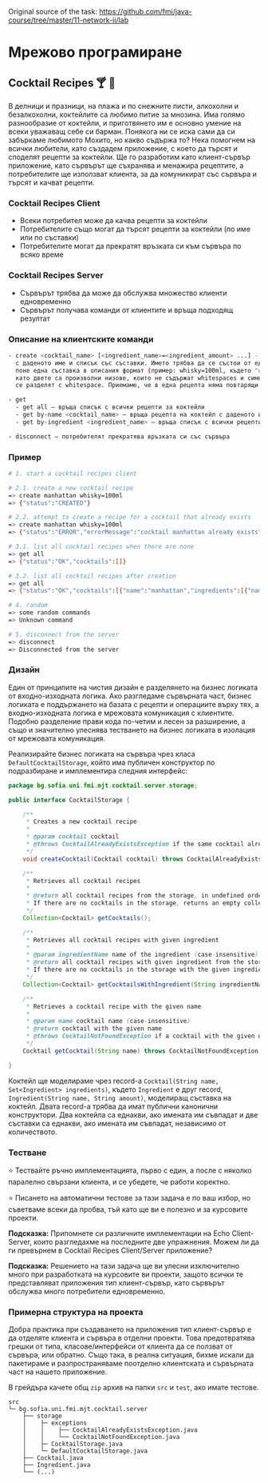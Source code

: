 Original source of the task: https://github.com/fmi/java-course/tree/master/11-network-ii/lab

# Мрежово програмиране

## Cocktail Recipes :cocktail: :tropical_drink:

В делници и празници, на плажа и по снежните писти, алкохолни и безалкохолни, коктейлите са любимо питие за мнозина. Има голямо разнообразие от коктейли, и приготвянето им е основно умение на всеки уважаващ себе си барман. Понякога ни се иска сами да си забъркаме любимото Мохито, но какво съдържа то?
Нека помогнем на всички любители, като създадем приложение, с което да търсят и споделят рецепти за коктейли. Ще го разработим като клиент-сървър приложение, като сървърът ще съхранява и менажира рецептите, а потребителите ще използват клиента, за да комуникират със сървъра и търсят и качват рецепти.

### Cocktail Recipes Client

- Всеки потребител може да качва рецепти за коктейли
- Потребителите също могат да търсят рецепти за коктейли (по име или по съставки)
- Потребителите могат да прекратят връзката си към сървъра по всяко време

### Cocktail Recipes Server

- Сървърът трябва да може да обслужва множество клиенти едновременно
- Сървърът получава команди от клиентите и връща подходящ резултат

### Описание на клиентските команди

```bash
- create <cocktail_name> [<ingredient_name>=<ingredient_amount> ...] - изпраща заявка за създаване на нова рецепта за коктейл
  с даденото име и списък със съставки. Името трябва да се състои от една дума (без whitespaces). Всеки коктейл съдържа
  поне една съставка в описания формат (пример: whisky=100ml, където "whisky" e името на съставката, а "100ml" е количеството,
  като двете са произволни низове, които не съдържат whitespaces и символа '='). Съставките се изброяват на командния ред като
  се разделят с whitespace. Приемаме, че в една рецепта няма повтарящи се съставки с различни количества.

- get
  - get all – връща списък с всички рецепти за коктейли
  - get by-name <cocktail_name> – връща рецепта на коктейл с даденото име
  - get by-ingredient <ingredient_name> – връща списък с всички рецепти на коктейли, които съдържат дадената съставка

- disconnect – потребителят прекратява връзката си със сървъра
```

### Пример

```bash
# 1. start a cocktail recipes client

# 2.1. create a new cocktail recipe
=> create manhattan whisky=100ml
=> {"status":"CREATED"}

# 2.2. attempt to create a recipe for a cocktail that already exists
=> create manhattan whisky=100ml
=> {"status":"ERROR","errorMessage":"cocktail manhattan already exists"}

# 3.1. list all cocktail recipes when there are none
=> get all
=> {"status":"OK","cocktails":[]}

# 3.2. list all cocktail recipes after creation
=> get all
=> {"status":"OK","cocktails":[{"name":"manhattan","ingredients":[{"name":"whisky","amount":"100ml"}]}]}

# 4. random
=> some random commands
=> Unknown command

# 5. disconnect from the server
=> disconnect
=> Disconnected from the server
```

### Дизайн

Един от принципите на чистия дизайн е разделянето на бизнес логиката от входно-изходната логика. Ако разгледаме сървърната част, бизнес логиката е поддържането на базата с рецепти и операциите върху тях, а входно-изходната логика е мрежовата комуникация с клиентите. Подобно разделение прави кода по-четим и лесен за разширение, а също и значително улеснява тестването на бизнес логиката в изолация от мрежовата комуникация.

Реализирайте бизнес логиката на сървъра чрез класа `DefaultCocktailStorage`, който има публичен конструктор по подразбиране и имплементира следния интерфейс:

```java
package bg.sofia.uni.fmi.mjt.cocktail.server.storage;

public interface CocktailStorage {

    /**
     * Creates a new cocktail recipe
     *
     * @param cocktail cocktail
     * @throws CocktailAlreadyExistsException if the same cocktail already exists
     */
    void createCocktail(Cocktail cocktail) throws CocktailAlreadyExistsException;

    /**
     * Retrieves all cocktail recipes
     *
     * @return all cocktail recipes from the storage, in undefined order.
     * If there are no cocktails in the storage, returns an empty collection.
     */
    Collection<Cocktail> getCocktails();

    /**
     * Retrieves all cocktail recipes with given ingredient
     *
     * @param ingredientName name of the ingredient (case-insensitive)
     * @return all cocktail recipes with given ingredient from the storage, in undefined order.
     * If there are no cocktails in the storage with the given ingredient, returns an empty collection.
     */
    Collection<Cocktail> getCocktailsWithIngredient(String ingredientName);

    /**
     * Retrieves a cocktail recipe with the given name
     *
     * @param name cocktail name (case-insensitive)
     * @return cocktail with the given name
     * @throws CocktailNotFoundException if a cocktail with the given name does not exist in the storage
     */
    Cocktail getCocktail(String name) throws CocktailNotFoundException;

}
```

Коктейл ще моделираме чрез record-а `Cocktail(String name, Set<Ingredient> ingredients)`, където `Ingredient` е друг record, `Ingredient(String name, String amount)`, моделиращ съставка на коктейл. Двата record-a трябва да имат публични канонични конструктори. Два коктейла са еднакви, ако имената им съвпадат и двe съставки са еднакви, ако имената им съвпадат, независимо от количеството.

### Тестване

:star: Тествайте ръчно имплементацията, първо с един, а после с няколко паралелно свързани клиента, и се убедете, че работи коректно.

:star: Писането на автоматични тестове за тази задача е по ваш избор, но съветваме всеки да пробва, тъй като ще ви е полезно и за курсовите проекти.

**Подсказка:** Припомнете си различните имплементации на Echo Client-Server, които разгледахме на последните две упражнения. Можем ли да ги превърнем в Cocktail Recipes Client/Server приложение?

**Подсказка:** Решението на тази задача ще ви улесни изключително много при разработката на курсовите ви проекти, защото всички те представляват приложения тип клиент-сървър, като сървърът обслужва много потребители едновременно.

### Примерна структура на проекта

Добра практика при създаването на приложения тип клиент-сървър е да отделяте клиента и сървъра в отделни проекти. Това предотвратява грешки от типа, класове/интерфейси от клиента да се ползват от сървъра, или обратно. Също така, в реална ситуация, бихме искали да пакетираме и разпространяваме поотделно клиентската и сървърната част на нашето приложение.

В грейдъра качете общ `zip` архив на папки `src` и `test`, ако имате тестове.

```
src
└─ bg.sofia.uni.fmi.mjt.cocktail.server
    ├── storage
    │    ├─ exceptions
    │    │    ├── CocktailAlreadyExistsException.java
    │    │    └── CocktailNotFoundException.java
    │    ├─ CocktailStorage.java
    │    └─ DefaultCocktailStorage.java
    ├── Cocktail.java
    ├── Ingredient.java
    └── (...)
```

